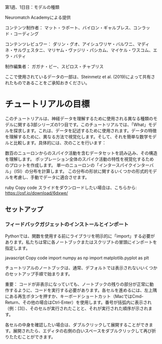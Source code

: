 
第1週、1日目：モデルの種類

Neuromatch Academyによる提供

コンテンツ制作者： マット・ラポート、バイロン・ギャルブレス、コンラッド・コーディング

コンテンツレビュワー： ダリン・グオ、アイシュワリヤ・バルワニ、マディネ・サルヴェスタニ、マリヤム・ヴァジリ・パシカム、マイケル・ワスコム、エラ・バティ

制作編集者： ガガナ・ビー、スピロス・チャブリス

ここで使用されているデータの一部は、Steinmetz et al. (2019)によって共有されたものであることをご承知おきください。

# チュートリアルの目標
このチュートリアルは、神経データを理解するために使用される異なる種類のモデルに関する3部シリーズの1つ目です。このチュートリアルでは、「What」モデルを探求します。これは、データを記述するために使用されます。データの特徴を理解するために、異なる方法で視覚化します。そして、それを簡単な数学モデルと比較します。具体的には、次のことを行います：

数百のニューロンからのスパイク活動を含むデータセットを読み込み、その構造を理解します。
ポップレーション全体のスパイク活動の特性を視覚化するためのプロットを作成します。
単一のニューロンの「インタースパイクインターバル」（ISI）の分布を計算します。
この分布の形状に関するいくつかの形式的モデルを考慮し、手動でデータに適合させます。

ruby [](
    コードを転記
)
Copy code
スライドをダウンロードしたい場合は、こちらから: https://osf.io/download/6dxwe/
[](
    スライドコードを転記
)

## セットアップ

### フィードバックガジェットのインストールとインポート
[](
    ここにコードを転記
)

Pythonでは、関数を使用する前にライブラリを明示的に「import」する必要があります。私たちは常に各ノートブックまたはスクリプトの冒頭にインポートを指定します。

javascript
Copy code
import numpy as np
import matplotlib.pyplot as plt

チュートリアルのノートブックは、通常、デフォルトでは表示されないいくつかのセットアップ手順で始まります。

重要： コードが非表示になっていても、ノートブックの残りの部分が正常に動作するように、コードを実行する必要があります。各セルを進めるには、左上隅にある再生ボタンを押すか、キーボードショートカット（MacではCmd-Return、その他の場合はCtrl-Enter）を使用します。番号が括弧内に表示され（例：[3]）、そのセルが実行されたことと、それが実行された順序が示されます。

各セルの中身を確認したい場合は、ダブルクリックして展開することができます。展開されたら、エディタの右側の白いスペースをダブルクリックして再び折りたたむことができます。


